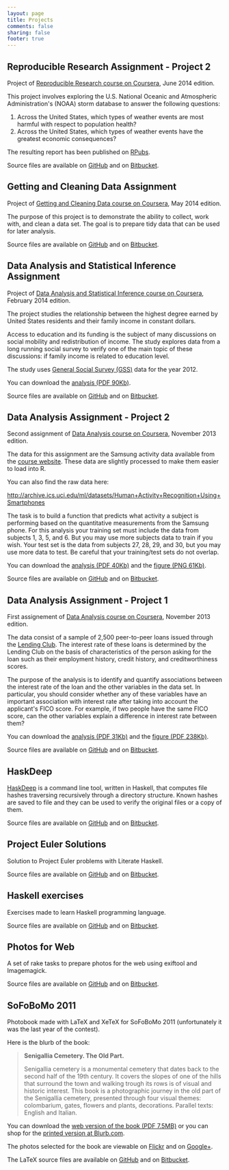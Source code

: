 ```yaml
---
layout: page
title: Projects
comments: false
sharing: false
footer: true
---
```


Reproducible Research Assignment - Project 2
--------------------------------------------
Project of [Reproducible Research course on Coursera](https://www.coursera.org/course/repdata), June 2014 edition.

This project involves exploring the U.S. National Oceanic and Atmospheric Administration's
(NOAA) storm database to answer the following questions:

1. Across the United States, which types of weather events are most harmful with respect to population health?
2. Across the United States, which types of weather events have the greatest economic consequences?

The resulting report has been published on [RPubs](http://rpubs.com/maurotrb/20463).

Source files are available on
[GitHub](https://github.com/maurotrb/RepData_PeerAssessment2.git "RepData_PeerAssessment2 on github")
and on
[Bitbucket](https://maurotrb@bitbucket.org/maurotrb/repdata_peerassessment2.git "RepData_PeerAssessment2 on bitbucket").

Getting and Cleaning Data Assignment
------------------------------------
Project of [Getting and Cleaning Data course on Coursera](https://www.coursera.org/course/getdata), May 2014 edition.

The purpose of this project is to demonstrate the ability to collect, work with, and clean a data set.
The goal is to prepare tidy data that can be used for later analysis.

Source files are available on
[GitHub](https://github.com/maurotrb/getting-cleaning-data-2014-project "getting-cleaning-data-2014-project on github")
and on
[Bitbucket](https://bitbucket.org/maurotrb/getting-cleaning-data-2014-project "getting-cleaning-data-2014-project on bitbucket").

Data Analysis and Statistical Inference Assignment
--------------------------------------------------
Project of [Data Analysis and Statistical Inference course on Coursera](https://www.coursera.org/course/statistics), February 2014 edition.

The project studies the relationship between the highest degree earned by United
States residents and their family income in constant dollars.

Access to education and its funding is the subject of many discussions on social
mobility and redistribution of income. The study explores data from a long running
social survey to verify one of the main topic of these discussions: if family
income is related to education level.

The study uses [General Social Survey (GSS)](http://www3.norc.org/gss+website/)
data for the year 2012.

You can download the
[analysis (PDF 90Kb)](/downloads/documents/mt-data-analysis-2014.pdf "Data Analysis and Statistical Inference Assignment PDF").

Source files are available on
[GitHub](https://github.com/maurotrb/data-analysis-statistical-inference-2014-project "data-analysis-statistical-inference-2014-project on github")
and on
[Bitbucket](https://bitbucket.org/maurotrb/data-analysis-statistical-inference-2014-project "data-analysis-statistical-inference-2014-project on bitbucket").

Data Analysis Assignment - Project 2
------------------------------------
Second assignment of [Data Analysis course on Coursera](https://www.coursera.org/course/dataanalysis),
November 2013 edition.

The data for this assignment are the Samsung activity data available from the
[course website](https://spark-public.s3.amazonaws.com/dataanalysis/samsungData.rda).
These data are slightly processed to make them easier to load into R.

You can also find the raw data here:

<http://archive.ics.uci.edu/ml/datasets/Human+Activity+Recognition+Using+Smartphones>

The task is to build a function that predicts what activity a subject is performing
based on the quantitative measurements from the Samsung phone. For this analysis
your training set must include the data from subjects 1, 3, 5, and 6.
But you may use more subjects data to train if you wish. Your test set is the data
from subjects 27, 28, 29, and 30, but you may use more data to test. Be careful
that your training/test sets do not overlap.

You can download the
[analysis (PDF 40Kb)](/downloads/documents/mt-data-analysis-2013-p2.pdf "Data Analysis Assignment Project 2 PDF")
and the
[figure (PNG 61Kb)](/downloads/documents/mt-data-analysis-2013-p2-figure.png "Data Analysis Assignment Project 2 Figure PNG").

Source files are available on
[GitHub](https://github.com/maurotrb/data-analysis-2013-project2 "data-analysis-2013-project2 on github")
and on
[Bitbucket](https://bitbucket.org/maurotrb/data-analysis-2013-project2 "data-analysis-2013-project2 on bitbucket").

Data Analysis Assignment - Project 1
------------------------------------
First assignement of [Data Analysis course on Coursera](https://www.coursera.org/course/dataanalysis),
November 2013 edition.

The data consist of a sample of 2,500 peer-to-peer loans issued through the
[Lending Club](https://www.lendingclub.com/home.action).
The interest rate of these loans is determined by the Lending Club on the basis
of characteristics of the person asking for the loan such as their employment history,
credit history, and creditworthiness scores.

The purpose of the analysis is to identify and quantify associations between
the interest rate of the loan and the other variables in the data set.
In particular, you should consider whether any of these variables have an important
association with interest rate after taking into account the applicant's FICO score.
For example, if two people have the same FICO score, can the other variables explain
a difference in interest rate between them?

You can download the
[analysis (PDF 31Kb)](/downloads/documents/mt-data-analysis-2013-p1.pdf "Data Analysis Assignment Project 1 PDF")
and the
[figure (PDF 238Kb)](/downloads/documents/mt-data-analysis-2013-p1-figure.pdf "Data Analysis Assignment Project 1 Figure PDF").

Source files are available on
[GitHub](https://github.com/maurotrb/data-analysis-2013-project1 "data-analysis-2013-project1 on github")
and on
[Bitbucket](https://bitbucket.org/maurotrb/data-analysis-2013-project1 "data-analysis-2013-project1 on bitbucket").

HaskDeep
--------
[HaskDeep](http://hackage.haskell.org/package/haskdeep "haskdeep on hackagedb")
is a command line tool, written in Haskell, that computes file hashes traversing
recursively through a directory structure.
Known hashes are saved to file and they can be used to verify the original files
or a copy of them.

Source files are available on
[GitHub](https://github.com/maurotrb/haskdeep "haskdeep on github")
and on
[Bitbucket](https://bitbucket.org/maurotrb/haskdeep "haskdeep on bitbucket").

Project Euler Solutions
-----------------------
Solution to Project Euler problems with Literate Haskell.

Source files are available on
[GitHub](https://github.com/maurotrb/mt-euler "mt-euler on github")
and on
[Bitbucket](https://bitbucket.org/maurotrb/mt-euler "mt-euler on bitbucket").

Haskell exercises
-----------------
Exercises made to learn Haskell programming language.

Source files are available on
[GitHub](https://github.com/maurotrb/hs-exercises "hs-exercises on github")
and on
[Bitbucket](https://bitbucket.org/maurotrb/hs-exercises "hs-exercises on bitbucket").

Photos for Web
--------------
A set of rake tasks to prepare photos for the web using exiftool and Imagemagick.

Source files are available on
[GitHub](https://github.com/maurotrb/photos4web "photos4web on github")
and on
[Bitbucket](https://bitbucket.org/maurotrb/photos4web "photos4web on bitbucket").

SoFoBoMo 2011
-------------
Photobook made with LaTeX and XeTeX for SoFoBoMo 2011 (unfortunately it was
the last year of the contest).

Here is the blurb of the book:

> __Senigallia Cemetery. The Old Part.__
>
> Senigallia cemetery is a monumental cemetery that dates back to the second
> half of the 19th century. It covers the slopes of one of the hills that
> surround the town and walking trough its rows is of visual and historic
> interest. This book is a photographic journey in the old part of the
> Senigallia cemetery, presented through four visual themes: colombarium, gates,
> flowers and plants, decorations. Parallel texts: English and Italian.

You can download the
[web version of the book (PDF 7.5MB)](/downloads/documents/mt-sofobomo11.pdf "Senigallia Cemetery Book - Web version")
or you can shop for the
[printed version at Blurb.com](http://www.blurb.com/bookstore/detail/2475140 "Senigallia Cemetery Book at Blurb").

The photos selected for the book are viewable on
[Flickr](http://www.flickr.com/photos/maurot/sets/72157627502290161/ "Senigallia Cemetery photos on flickr")
and on
[Google+](https://plus.google.com/u/0/photos/100820707243557656600/albums/5649379085197453729 "Senigallia Cemetery photos on Google+").

The LaTeX source files are available on
[GitHub](https://github.com/maurotrb/sofobomo2011 "SoFoBoMo2011 on github")
and on
[Bitbucket](https://bitbucket.org/maurotrb/sofobomo2011 "SoFoBoMo2011 on bitbucket").
